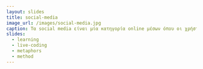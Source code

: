 ```yaml
---
layout: slides
title: social-media
image_url: /images/social-media.jpg
caption: Τα social media είναι μία κατηγορία online μέσων όπου οι χρήστες συζητούν , σύμμετέχουν ,διαμοιράζονται και δυκτυώνονται μέσω του διαδικτύου
slides:
  - learning
  - live-coding
  - metaphors
  - method
---
```

